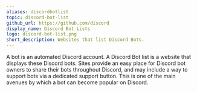 ```yaml
---
aliases: discordbotlist
topic: discord-bot-list
github_url: https://github.com/discord
display_name: Discord Bot Lists
logo: discord-bot-list.png
short_description: Websites that list Discord Bots.
---
```

A bot is an automated Discord account. A Discord Bot list is a website that displays these Discord bots. Sites provide an easy place for Discord bot owners to share their bots throughout Discord, and may include a way to support bots via a dedicated support button. This is one of the main avenues by which a bot can become popular on Discord.

